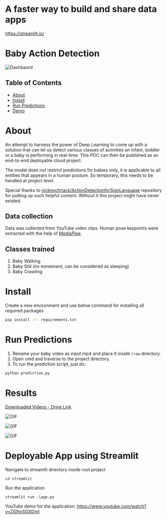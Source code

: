 # A faster way to build and share data apps

https://streamlit.io/

# Baby Action Detection
![Dashbaord](https://github.com/shreyas-jk/Baby-Action-Detection-Safety-System-Prototype/blob/main/streamlit/sample/screenshot1.PNG)

## Table of Contents

- [About](#about)
- [Install](#install)
- [Run Predictions](#run-predictions)
- [Demo](#results)

# About 

An attempt to harness the power of Deep Learning to come up with a solution that can let us detect various classes of activities an infant, toddler or a baby is performing in real-time. This POC can then be published as an end-to-end deployable cloud project.

The model does not restrict predictions for babies only, it is applicable to all entities that appears in a human posture. So temporary, this needs to be handled at project level.

 Special thanks to [nicknochnack/ActionDetectionforSignLanguage](https://github.com/nicknochnack/ActionDetectionforSignLanguage) repository for putting up such helpful content. Without it this project might have never existed.

## Data collection
Data was collected from YouTube video clips. Human pose keypoints were extracted with the help of [MediaPipe](https://mediapipe.dev/).

## Classes trained
1. Baby Walking
2. Baby Still (no movement, can be considered as sleeping)
3. Baby Crawling

# Install

Create a new environment and use below command for installing all required packages

```bash
pip install -r- requirements.txt
```

# Run Predictions

1. Rename your baby video as input.mp4 and place it inside ```/raw``` directory.
2. Open cmd and traverse to the project directory.
3. To run the prediction script, just do:

```bash
python prediction.py 
```

# Results

[Downloaded Videos - Drive Link](https://drive.google.com/file/d/1UVHSB52D4vHVGYDwj5aVH-poR0Tgc7jX/view?usp=sharing)

![GIF](https://github.com/shreyas-jk/Baby-Action-Detection_Safety-System-Prototype/blob/main/demo/1.gif?raw=true)

![GIF](https://github.com/shreyas-jk/Baby-Action-Detection_Safety-System-Prototype/blob/main/demo/2.gif?raw=true)

![GIF](https://github.com/shreyas-jk/Baby-Action-Detection_Safety-System-Prototype/blob/main/demo/3.gif?raw=true)


# Deployable App using Streamlit
Navigate to streamlit directory inside root project
```
cd streamlit
```

Run the application
```
streamlit run .\app.py
```
YouTube demo for the application:
https://www.youtube.com/watch?v=ZIDhvSGXDmI
